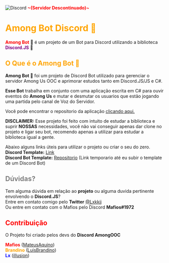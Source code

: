 ![Discord](https://img.shields.io/discord/757544959766429778?style=for-the-badge) <b><b style='color:red'>~(Servidor Descontinuado)~</b></b>
# <b><b style='color:Orange'>Among Bot Discord 🚀</b></b>



<b><b style='color:red'>Among Bot</b></b> 🚀 é um projeto de um Bot para Discord utilizando a biblioteca <b><b style='color:purple'>Discord.JS</b></b> 👾




## <b><b style='color:orange'>O Que é o Among Bot 🚀</b></b>

**Among Bot 🚀** foi um projeto de Discord Bot utilizado para gerenciar o servidor Among Us OOC e aprimorar estudos tanto em Discord.JS/JS e C#.

**Esse Bot** trabalha em conjunto com uma aplicação escrita em C# para ouvir eventos  do **Among Us** e mutar e desmutar os usuarios que estão jogando uma partida pelo canal de Voz do Servidor.

Você pode encontrar o repositorio da aplicação [clicando aqui.](https://github.com/MateusAquino/autoamong)

**DISCLAIMER:** Esse projeto foi feito com intuito de estudar a biblioteca e suprir **NOSSAS** necessidades, você não vai conseguir apenas dar clone no projeto e ligar seu bot, recomendo apenas a utilizar para estudar a biblioteca igual a gente.

Abaixo alguns links úteis para utilizar o projeto ou criar o seu do zero.<br>
**Discord Template:** [Link](https://discord.new/RkxRcr8DycFg)<br>
**Discord Bot Template:** [Repositorio](https://github.com/iIlusion) (Link temporario até eu subir o template de um Discord Bot)

## <b><b style='color:gray'>Dúvidas?</b></b>
Tem alguma dúvida em relação ao **projeto** ou alguma duvida pertinente envolvendo o **Discord.JS**?<br>
Entre em contato comigo pelo **Twitter** [@Lxkkjj](https://twitter.com/lxkkjj)<br>
Ou entre em contato com o Mafios pelo Discord **Mafios#1972**

## <b><b style='color:Red'>Contribuição</b></b>

O Projeto foi criado pelos devs do **Discord AmongOOC**

<b><b style='color:red'>Mafios</b></b> ([MateusAquino](https://github.com/MateusAquino/))<br>
<b><b style='color:orange'>Brandino</b></b> ([LuisBrandino](https://github.com/luisbrandino))<br>
<b><b style='color:blue'>Lx</b></b> ([iIlusion](https://github.com/iIlusion))
